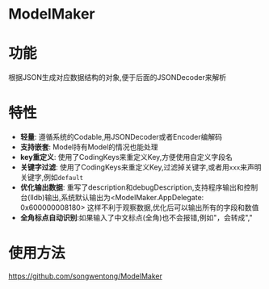 # ModelMaker

功能
==============
根据JSON生成对应数据结构的对象,便于后面的JSONDecoder来解析

特性
==============
- **轻量**: 遵循系统的Codable,用JSONDecoder或者Encoder编解码
- **支持嵌套**: Model持有Model的情况也能处理
- **key重定义**: 使用了CodingKeys来重定义Key,方便使用自定义字段名
- **关键字过滤**: 使用了CodingKeys来重定义Key,过滤掉关键字,或者用`xxx`来声明关键字,例如`default`
- **优化输出数据**: 重写了description和debugDescription,支持程序输出和控制台(lldb)输出,系统默认输出为<ModelMaker.AppDelegate: 0x600000008180> 这样不利于观察数据,优化后可以输出所有的字段和数值
- **全角标点自动识别**:如果输入了中文标点(全角)也不会报错,例如"，会转成","

使用方法
==============
https://github.com/songwentong/ModelMaker
